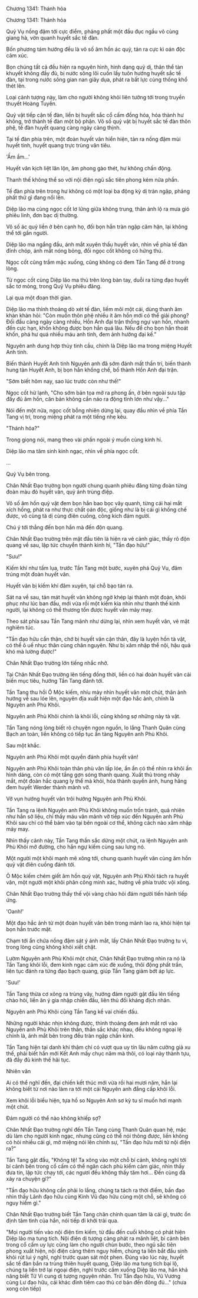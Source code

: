 




Chương 1341: Thánh hỏa


Chương 1341: Thánh hỏa

Quỷ Vụ nồng đậm tới cực điểm, phảng phất một đầu đục ngầu vô cùng giang hà, vờn quanh huyết sắc tế đàn.

Bốn phương tám hướng đều là vô số âm hồn ác quỷ, tản ra cực kì oán độc cảm xúc.

Bọn chúng tất cả đều hiện ra nguyên hình, hình dạng quỷ dị, thân thể tàn khuyết không đầy đủ, bị nước sông lôi cuốn lấy tuôn hướng huyết sắc tế đàn, tại trong nước sông gian nan giãy dụa, phát ra bất lực cùng thống khổ thét lên.

Loại cảnh tượng này, làm cho người không khỏi liên tưởng tới trong truyền thuyết Hoàng Tuyền.

Quỷ vật tiếp cận tế đàn, liền bị huyết sắc cổ cấm đồng hóa, hóa thành hư không, trở thành tế đàn một bộ phận. Vô số quỷ vật bị huyết sắc tế đàn thôn phệ, tế đàn huyết quang càng ngày càng thịnh.

Tại tế đàn phía trên, một đoàn huyết vân hiển hiện, tản ra nồng đậm mùi huyết tinh, huyết quang trực trùng vân tiêu.

'Ầm ầm...'

Huyết vân kịch liệt lăn lộn, âm phong gào thét, hư không chấn động.

Thanh thế không thể so với nội điện ngũ sắc tiên phong kém nửa phần.

Tế đàn phía trên trong hư không có một loại ba động kỳ dị tràn ngập, phảng phất thứ gì đang nổi lên.

Diệp lão ma cùng ngọc cốt lơ lửng giữa không trung, thân ảnh lộ ra mưa gió phiêu linh, đơn bạc dị thường.

Vô số ác quỷ liền ở bên cạnh họ, đối bọn hắn tràn ngập căm hận, lại không thể tới gần người.

Diệp lão ma ngẩng đầu, ánh mắt xuyên thấu huyết vân, nhìn về phía tế đàn đỉnh chóp, ánh mắt nóng bỏng, đối ngọc cốt không có hứng thú.

Ngọc cốt cũng trầm mặc xuống, cũng không có đem Tần Tang để ở trong lòng.

Từ ngọc cốt cùng Diệp lão ma thủ trên lòng bàn tay, duỗi ra từng đạo huyết sắc tơ mỏng, trong Quỷ Vụ phiêu đãng.

Lại qua một đoạn thời gian.

Diệp lão ma thỉnh thoảng dò xét tế đàn, liếm môi một cái, dùng thanh âm khàn khàn hỏi: "Còn muốn thôn phệ nhiều ít âm hồn mới có thể giải phong? Đối đầu càng ngày càng nhiều, Hồn Anh đại trận thống ngự vạn hồn, nhanh đến cực hạn, khốn không được bọn hắn quá lâu. Nếu để cho bọn hắn thoát khốn, phá hư quá nhiều máu anh tinh, đem ảnh hưởng đại kế."

Nguyên anh dung hợp thủy tinh cầu, chính là Diệp lão ma trong miệng Huyết Anh tinh.

Biến thành Huyết Anh tinh Nguyên anh đã sớm đánh mất thần trí, biến thành hung tàn Huyết Anh, bị bọn hắn khống chế, bố thành Hồn Anh đại trận.

"Sớm biết hôm nay, sao lúc trước còn như thế!"

Ngọc cốt hừ lạnh, "Cho sớm bản tọa mở ra phong ấn, ở bên ngoài sưu tập đầy đủ âm hồn, căn bản không cần náo ra động tĩnh lớn như vậy..."

Nói đến một nửa, ngọc cốt bỗng nhiên dừng lại, quay đầu nhìn về phía Tần Tang vị trí, trong miệng phát ra một tiếng nhẹ kêu.

"Thánh hỏa?"

Trong giọng nói, mang theo vài phần ngoài ý muốn cùng kinh hỉ.

Diệp lão ma tâm sinh kinh ngạc, nhìn về phía ngọc cốt.

...

Quỷ Vụ bên trong.

Chân Nhất Đạo trường bọn người chung quanh phiêu đãng từng đoàn từng đoàn màu đỏ huyết vân, quỷ ảnh trùng điệp.

Vô số âm hồn quỷ vật đem bọn hắn bao bọc vây quanh, từng cái hai mắt xích hồng, phát ra như thực chất oán độc, giống như là bị cái gì khống chế được, vô cùng tà dị cùng điên cuồng, công kích đám người.

Chú ý tới thẳng đến bọn hắn mà đến độn quang.

Chân Nhất Đạo trường trên mặt đầu tiên là hiện ra vẻ cảnh giác, thấy rõ độn quang về sau, lập tức chuyển thành kinh hỉ, "Tần đạo hữu!"

"Sưu!"

Kiếm khí như tấm lụa, trước Tần Tang một bước, xuyên phá Quỷ Vụ, đâm trúng một đoàn huyết vân.

Huyết vân bị kiếm khí đâm xuyên, tại chỗ bạo tán ra.

Sát na về sau, tản mát huyết vân không ngờ khép lại thành một đoàn, khôi phục như lúc ban đầu, mới vừa rồi một kiếm kia nhìn như thanh thế kinh người, lại không có thể thương tổn được huyết vân mảy may.

Theo sát phía sau Tần Tang mãnh như dừng lại, nhìn xem huyết vân, vẻ mặt nghiêm túc.

"Tần đạo hữu cẩn thận, chớ bị huyết vân cận thân, đây là luyện hồn tà vật, có thể ô uế nhục thân cùng chân nguyên. Như bị xâm nhập thể nội, hậu quả khó mà lường được!"

Chân Nhất Đạo trường lớn tiếng nhắc nhở.

Tại Chân Nhất Đạo trường lên tiếng đồng thời, liền có hai đoàn huyết vân cải biến mục tiêu, hướng Tần Tang đánh tới.

Tần Tang thu hồi Ô Mộc kiếm, nhíu mày nhìn huyết vân một chút, thân ảnh hướng về sau lóe lên, nguyên địa xuất hiện một đạo hắc ảnh, chính là Nguyên anh Phù Khôi.

Nguyên anh Phù Khôi chính là khôi lỗi, cũng không sợ những này tà vật.

Tần Tang nóng lòng biết rõ chuyện ngọn nguồn, lo lắng Thanh Quân cùng Bạch an toàn, liền không có tiếp tục ẩn tàng Nguyên anh Phù Khôi.

Sau một khắc.

Nguyên anh Phù Khôi một quyền đánh phía huyết vân!

Nguyên anh Phù Khôi toàn thân phù văn lấp lóe, ẩn ẩn có thể nhìn ra khôi ấn hình dáng, còn có một tầng gợn sóng thanh quang. Xuất thủ trong nháy mắt, một đoàn hắc quang ly thể mà khỏi, hóa thành quyền ảnh, hung hăng đem huyết Werder thành mảnh vỡ.

Vỡ vụn hướng huyết vân trôi hướng Nguyên anh Phù Khôi.

Tần Tang ra lệnh Nguyên anh Phù Khôi không muốn trốn tránh, quả nhiên như hắn sở liệu, chỉ thấy máu vân mảnh vỡ tiếp xúc đến Nguyên anh Phù Khôi sau chỉ có thể bám vào tại bên ngoài cơ thể, không cách nào xâm nhập mảy may.

Nhìn thấy cảnh này, Tần Tang thần sắc dừng một chút, ra lệnh Nguyên anh Phù Khôi mở đường, cho hắn ngự kiếm cùng sau lưng nó.

Một người một khôi mạnh mẽ xông tới, chung quanh huyết vân cùng âm hồn quỷ vật điên cuồng đánh tới.

Ô Mộc kiếm chém giết âm hồn quỷ vật, Nguyên anh Phù Khôi tách ra huyết vân, một người một khôi phân công minh xác, hướng về phía trước vội xông.

Chân Nhất Đạo trường thấy thế vội vàng chào hỏi đám người tiến hành tiếp ứng.

'Oanh!'

Một đạo hắc ảnh từ một đoàn huyết vân bên trong mãnh lao ra, khỏi hiện tại bọn hắn trước mặt.

Chạm tới ẩn chứa nồng đậm sát ý ánh mắt, lấy Chân Nhất Đạo trường tu vi, trong lòng cũng không khỏi xiết chặt.

Lườm Nguyên anh Phù Khôi một chút, Chân Nhất Đạo trường nhìn ra nó là Tần Tang khôi lỗi, đem kinh ngạc cảm xúc đè xuống, thôi động phất trần, liên tục đánh ra từng đạo bạch quang, giúp Tần Tang giảm bớt áp lực.

'Sưu!'

Tần Tang thừa cơ xông ra trùng vây, hướng đám người gật đầu lên tiếng chào hỏi, liền ăn ý gia nhập chiến đấu, liên thủ đối kháng địch nhân.

Nguyên anh Phù Khôi cùng Tần Tang kề vai chiến đấu.

Những người khác nhịn không được, thỉnh thoảng đem ánh mắt rơi vào Nguyên anh Phù Khôi trên thân, thần sắc khác nhau, đều không ngoại lệ chính là, ánh mắt bên trong đều tràn ngập chấn kinh.

Tần Tang hiện tại danh khí thậm chí có vượt qua uy tín lâu năm cường giả xu thế, phải biết hắn mới Kết Anh mấy chục năm mà thôi, có loại này thành tựu, đã đầy đủ kinh thế hãi tục.

Nhiên văn

Ai có thể nghĩ đến, đại chiến kết thúc mới vừa rồi hai mươi năm, hắn lại không biết từ nơi nào làm ra tới một cái Nguyên anh đẳng cấp khôi lỗi.

Xem khôi lỗi biểu hiện, tựa hồ so Nguyên Anh sơ kỳ tu sĩ muốn hơi mạnh một chút.

Đám người có thể nào không khiếp sợ?

Chân Nhất Đạo trường nghĩ đến Tần Tang cùng Thanh Quân quan hệ, mặc dù làm cho người kinh ngạc, nhưng cũng có thể nói thông được, liền không có hỏi nhiều cái gì, mở miệng nói lên chính sự, "Tần đạo hữu mới từ nội điện ra?"

Tần Tang gật đầu, "Không tệ! Ta xông vào một chỗ bí cảnh, không nghĩ tới bí cảnh bên trong cổ cấm có thể ngăn cách phù kiếm cảm giác, nhìn thấy đưa tin, lập tức chạy tới, các ngươi đều không thấy tăm hơi... Đến cùng đã xảy ra chuyện gì?"

"Tần đạo hữu không cần phải lo lắng, chúng ta tách ra thời điểm, bần đạo nhìn thấy Lãnh đạo hữu cùng Kinh Vũ đạo hữu cùng một chỗ, sẽ không có nguy hiểm gì."

Chân Nhất Đạo trường biết Tần Tang chân chính quan tâm là cái gì, trước ổn định tâm tình của hắn, nói tiếp đi khởi trải qua.

"Mọi người tiến vào nội điện tìm kiếm, từ đầu đến cuối không có phát hiện Diệp lão ma tung tích. Nội điện dị tượng càng phát ra mãnh liệt, bí cảnh bên trong cổ cấm uy lực cũng làm cho người chùn bước, theo ngũ sắc tiên phong xuất hiện, nội điện càng thêm nguy hiểm, chúng ta liền bắt đầu sinh khỏi rút lui ý nghĩ, nghĩ trước quan sát một phen. Đúng vào lúc này, huyết sắc tế đàn bắn ra trùng thiên huyết quang, Diệp lão ma tung tích bại lộ, chúng ta liền trở lại ngoại điện, nghĩ trước cầm xuống Diệp lão ma, hắn khả năng biết Tử Vi cung dị tượng nguyên nhân. Trừ Tần đạo hữu, Vũ Vương cùng Lư đạo hữu, cái khác đỉnh tiêm cao thủ cơ bản đến đông đủ..." (chưa xong còn tiếp)




